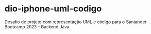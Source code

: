 # dio-iphone-uml-codigo
Desafio de projeto com representação UML e código para o Santander Bootcamp 2023 - Backend Java
